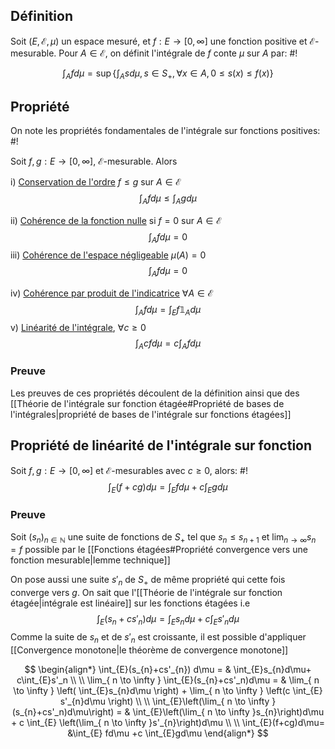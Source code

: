 ## Définition
Soit $(E, \mathcal E, \mu)$ un espace mesuré, et $f: E \to [0, \infty]$ une fonction positive et $\mathcal E$-mesurable. Pour $A \in \mathcal E$, on définit l'intégrale de $f$ conte $\mu$ sur $A$ par: #!

$$
\int_{A} fd\mu = \sup\left\{ \int_{A}sd\mu, s \in S_{+}, \forall x \in A, 0 \leq s(x) \leq f(x) \right\} 
$$

## Propriété
On note les propriétés fondamentales de l'intégrale sur fonctions positives: #!

Soit $f, g: E \to [0, \infty]$, $\mathcal E$-mesurable. Alors

i) <u>Conservation de l'ordre</u> $f \leq g$ sur $A \in \mathcal E$
$$
\int_{A}fd\mu \leq \int_{A}gd\mu
$$

ii) <u>Cohérence de la fonction nulle</u> si $f=0$ sur $A \in \mathcal E$ $$
\int_{A} fd\mu = 0
$$
iii) <u>Cohérence de l'espace négligeable</u> $\mu(A)= 0$
$$
\int_{A}fd\mu = 0
$$

iv) <u>Cohérence par produit de l'indicatrice</u> $\forall A \in \mathcal E$
$$
\int_{A} f d\mu = \int_{E}f\mathbb 1_{A}d\mu
$$
v) <u>Linéarité de l'intégrale</u>, $\forall c \geq 0$
$$
\int_{A}cfd\mu = c\int_{A}fd\mu
$$

### Preuve
Les preuves de ces propriétés découlent de la définition ainsi que des [[Théorie de l'intégrale sur fonction étagée#Propriété de bases de l'intégrales|propriété de bases de l'intégrale sur fonctions étagées]]


## Propriété de linéarité de l'intégrale sur fonction
Soit $f,g: E \to [0, \infty]$ et $\mathcal E$-mesurables avec $c \geq 0$, alors: #!
$$
\int_{E}(f+cg)d\mu=\int_{E}fd\mu+c\int_{E}gd\mu
$$

### Preuve
Soit $(s_{n})_{n \in \mathbb{N}}$ une suite de fonctions de $S_{+}$ tel que $s_{n} \leq s_{n+1}$ et $\lim_{ n \to \infty } s_{n} = f$ possible par le [[Fonctions étagées#Propriété convergence vers une fonction mesurable|lemme technique]]

On pose aussi une suite $s'_{n}$ de $S_{+}$ de même propriété qui cette fois converge vers $g$.
On sait que l'[[Théorie de l'intégrale sur fonction étagée|intégrale est linéaire]] sur les fonctions étagées i.e
$$
\int_{E}(s_{n}+cs'_{n}) d\mu = \int_{E}s_{n}d\mu+c\int_{E}s'_n
d\mu$$
Comme la suite de $s_{n}$ et de $s'_{n}$ est croissante, il est possible d'appliquer [[Convergence monotone|le théorème de convergence monotone]] 

$$
\begin{align*}
\int_{E}(s_{n}+cs'_{n}) d\mu = & \int_{E}s_{n}d\mu+ c\int_{E}s'_n \\ \\
\lim_{ n \to \infty } \int_{E}(s_{n}+cs'_n)d\mu = & \lim_{ n \to \infty } \left( \int_{E}s_{n}d\mu \right) + \lim_{ n \to \infty } \left(c \int_{E} s'_{n}d\mu \right) \\ \\
 \int_{E}\left(\lim_{ n \to \infty }(s_{n}+cs'_n)d\mu\right) = &   \int_{E}\left(\lim_{ n \to \infty }s_{n}\right)d\mu  +  c \int_{E} \left(\lim_{ n \to \infty }s'_{n}\right)d\mu  \\ \\
\int_{E}(f+cg)d\mu= &\int_{E} fd\mu +c \int_{E}gd\mu
\end{align*}
$$